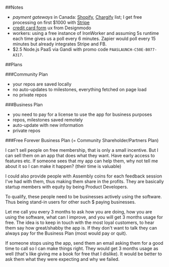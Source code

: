 ##Notes

- *payment gateways* in Canada: [Shopify](http://www.shopify.com/payment-gateways/canada), [Chargify](http://chargify.com/payment-gateways/) list; I get free processing on first $1000 with [Stripe](https://education.github.com/pack/offers)
- [credit card form](http://designmodo.com/ux-credit-card-payment-form/) ux from Designmodo
- workers: using a free instance of IronWorker and assuming 5s runtime each time gives us a poll every 6 minutes. Zapier would poll every 15 minutes but already integrates Stripe and FB.
- $2.5 Node.js PaaS via Gandi with promo code `PAASLAUNCH-C50E-B077-A317`.

##Plans

###Community Plan

- your repos are saved locally
- no auto-updates to milestones, everything fetched on page load
- no private repos

###Business Plan

- you need to pay for a license to use the app for business purposes
- repos, milestones saved remotely
- auto-update with new information
- private repos

###Free Forever Business Plan (= Community Shareholder/Partners Plan)

I can't sell people on free membership, that is only a small incentive. But I can sell them on an app that does what they want. Have early access to features etc. If someone sees that my app can help them, why not tell me about it so I can make it happen? (their time is valuable)

I could also provide people with Assembly coins for each feedback session I've had with them, thus making them share in the profits. They are basically startup members with equity by being Product Developers.

To qualify, these people need to be businesses actively using the software. Thus being stand-in users for other such $ paying businesses.

Let me call you every 3 months to ask how you are doing, how you are using the software, what can I improve, and you will get 3 months usage for free. The idea is to keep in touch with the most loyal customers, to hear them say how great/shabby the app is. If they don't want to talk they can always pay for the Business Plan (most would pay or quit).

If someone stops using the app, send them an email asking them for a good time to call so I can make things right. They would get 3 months usage as well (that's like giving me a book for free that I dislike). It would be better to ask them what they were expecting and why we failed.